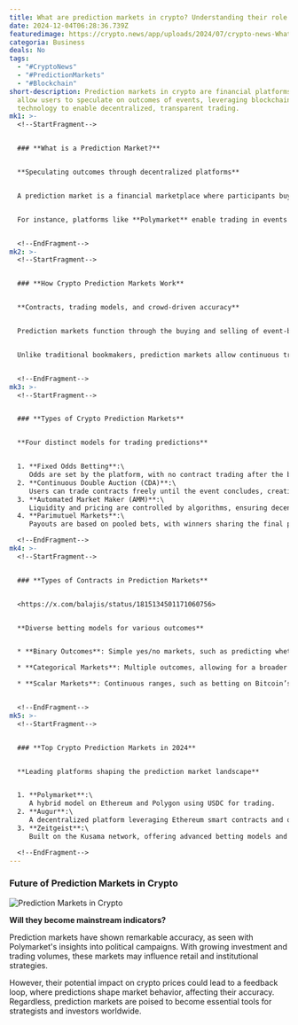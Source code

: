 ```yaml
---
title: What are prediction markets in crypto? Understanding their role and potential
date: 2024-12-04T06:28:36.739Z
featuredimage: https://crypto.news/app/uploads/2024/07/crypto-news-What-are-prediction-markets-option02-1380x820.webp
categoria: Business
deals: No
tags:
  - "#CryptoNews"
  - "#PredictionMarkets"
  - "#Blockchain"
short-description: Prediction markets in crypto are financial platforms that
  allow users to speculate on outcomes of events, leveraging blockchain
  technology to enable decentralized, transparent trading.
mk1: >-
  <!--StartFragment-->


  ### **What is a Prediction Market?**


  **Speculating outcomes through decentralized platforms**


  A prediction market is a financial marketplace where participants buy and sell contracts representing the likelihood of specific outcomes. These events can range from political elections to cryptocurrency price forecasts. Users trade based on their insights, creating a dynamic representation of crowd sentiment.


  For instance, platforms like **Polymarket** enable trading in events like Solana's price reaching an all-time high or political developments, turning the "wisdom of the crowd" into actionable predictions.


  <!--EndFragment-->
mk2: >-
  <!--StartFragment-->


  ### **How Crypto Prediction Markets Work**


  **Contracts, trading models, and crowd-driven accuracy**


  Prediction markets function through the buying and selling of event-based contracts. Each contract corresponds to a specific outcome, with its price fluctuating based on user sentiment.


  Unlike traditional bookmakers, prediction markets allow continuous trading, enabling users to profit or minimize losses as new information arises. In crypto, decentralized models like **Augur** or hybrid models like **Polymarket** utilize smart contracts and blockchain for security and transparency.


  <!--EndFragment-->
mk3: >-
  <!--StartFragment-->


  ### **Types of Crypto Prediction Markets**


  **Four distinct models for trading predictions**


  1. **Fixed Odds Betting**:\
     Odds are set by the platform, with no contract trading after the bet is placed.
  2. **Continuous Double Auction (CDA)**:\
     Users can trade contracts freely until the event concludes, creating opportunities for arbitrage and swing trading.
  3. **Automated Market Maker (AMM)**:\
     Liquidity and pricing are controlled by algorithms, ensuring decentralized operation.
  4. **Parimutuel Markets**:\
     Payouts are based on pooled bets, with winners sharing the final prize pool.

  <!--EndFragment-->
mk4: >-
  <!--StartFragment-->


  ### **Types of Contracts in Prediction Markets**


  <https://x.com/balajis/status/1815134501171060756>


  **Diverse betting models for various outcomes**


  * **Binary Outcomes**: Simple yes/no markets, such as predicting whether Bitcoin will hit $30,000.

  * **Categorical Markets**: Multiple outcomes, allowing for a broader range of speculation.

  * **Scalar Markets**: Continuous ranges, such as betting on Bitcoin’s price within specific thresholds.


  <!--EndFragment-->
mk5: >-
  <!--StartFragment-->


  ### **Top Crypto Prediction Markets in 2024**


  **Leading platforms shaping the prediction market landscape**


  1. **Polymarket**:\
     A hybrid model on Ethereum and Polygon using USDC for trading.
  2. **Augur**:\
     A decentralized platform leveraging Ethereum smart contracts and oracles for event outcomes.
  3. **Zeitgeist**:\
     Built on the Kusama network, offering advanced betting models and real-time oracle integration.

  <!--EndFragment-->
---
```

<!--StartFragment-->

### **Future of Prediction Markets in Crypto**

![Prediction Markets in Crypto](https://crypto.news/app/uploads/2024/07/polymarket-tiktok.webp.png.webp "Prediction Markets in Crypto")

**Will they become mainstream indicators?**

Prediction markets have shown remarkable accuracy, as seen with Polymarket's insights into political campaigns. With growing investment and trading volumes, these markets may influence retail and institutional strategies.

However, their potential impact on crypto prices could lead to a feedback loop, where predictions shape market behavior, affecting their accuracy. Regardless, prediction markets are poised to become essential tools for strategists and investors worldwide.

<!--EndFragment-->